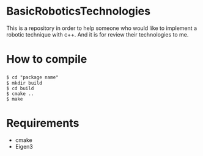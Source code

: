 # BasicRoboticsTechnologies
This is a repository in order to help someone who would like to implement a robotic technique with c++. And it is for review their technologies to me.

# How to compile
`$ cd "package name"`　<br>
`$ mkdir build` <br>
`$ cd build` <br>
`$ cmake ..` <br>
`$ make` <br>

# Requirements
* cmake
* Eigen3
